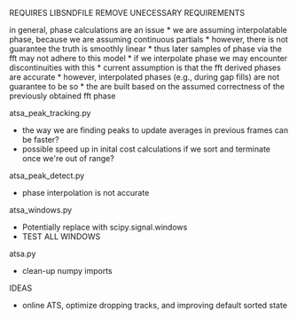 REQUIRES LIBSNDFILE
REMOVE UNECESSARY REQUIREMENTS

in general, phase calculations are an issue
    * we are assuming interpolatable phase, because we are assuming continuous partials
    * however, there is not guarantee the truth is smoothly linear
    * thus later samples of phase via the fft may not adhere to this model
    * if we interpolate phase we may encounter discontinuities with this
    * current assumption is that the fft derived phases are accurate
    * however, interpolated phases (e.g., during gap fills) are not guarantee to be so
    * the are built based on the assumed correctness of the previously obtained fft phase

atsa_peak_tracking.py
* the way we are finding peaks to update averages in previous frames can be faster?
* possible speed up in inital cost calculations if we sort and terminate once we're out of range?

atsa_peak_detect.py
* phase interpolation is not accurate

atsa_windows.py
* Potentially replace with scipy.signal.windows
* TEST ALL WINDOWS

atsa.py
* clean-up numpy imports

IDEAS
* online ATS, optimize dropping tracks, and improving default sorted state
